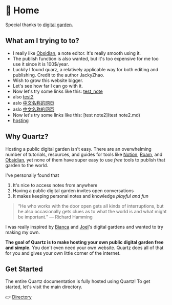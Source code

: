 # 🌱 Home

Special thanks to [digital garden](https://jzhao.xyz/posts/digital-gardening).

## What am I trying to to?
- I really like [Obsidian](obsidian.md), a note editor. It's really smooth using it.
- The publish function is also wanted, but it's too expensive for me too use it since it is 100$/year.
- Luckily I found quarz, a relatively applicable way for both editing and publishing. Credit to the author JackyZhao.
- Wish to grow this website bigger.
- Let's see how far I can go with it.
- Now let's try some links like this: [test_note](test_note.md)
- also [test2](notes/test2.md)
- aslo [中文名称的网页](%E4%B8%AD%E6%96%87%E5%90%8D%E7%A7%B0%E7%9A%84%E7%BD%91%E9%A1%B5.md)
- aslo [中文名称的网页](中文名称的网页.md)
- Now let's try some links like this: [test note2](test note2.md)
- [hosting](notes/hosting.md)
## Why Quartz?
Hosting a public digital garden isn't easy. There are an overwhelming number of tutorials, resources, and guides for tools like [Notion](https://www.notion.so/), [Roam](https://roamresearch.com/), and [Obsidian](https://obsidian.md/), yet none of them have super easy to use *free* tools to publish that garden to the world.

I've personally found that 
1. It's nice to access notes from anywhere
2. Having a public digital garden invites open conversations
3. It makes keeping personal notes and knowledge *playful and fun*

> “He who works with the door open gets all kinds of interruptions, but he also occasionally gets clues as to what the world is and what might be important.” — Richard Hamming

I was really inspired by [Bianca](https://garden.bianca.digital/) and [Joel](https://joelhooks.com/digital-garden)'s digital gardens and wanted to try making my own.

**The goal of Quartz is to make hosting your own public digital garden free and simple.** You don't even need your own website. Quartz does all of that for you and gives your own little corner of the internet.

## Get Started
The entire Quartz documentation is fully hosted using Quartz! To get started, let's visit the main directory.

👉  [Directory](moc/directory.md)